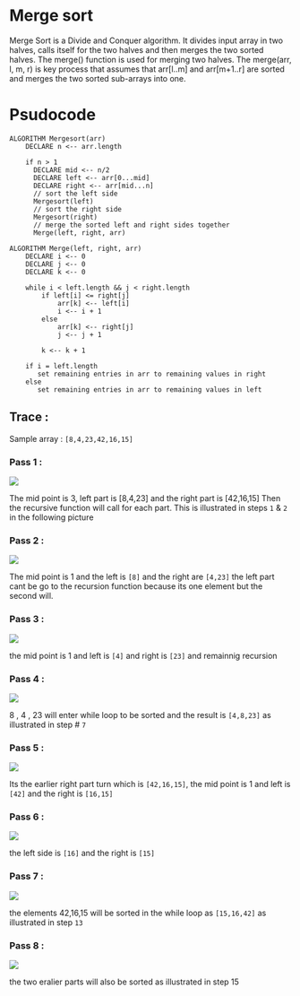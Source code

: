# Merge sort
Merge Sort is a Divide and Conquer algorithm. It divides input array in two halves, calls itself for the two halves and then merges the two sorted halves. The merge() function is used for merging two halves. The merge(arr, l, m, r) is key process that assumes that arr[l..m] and arr[m+1..r] are sorted and merges the two sorted sub-arrays into one.

# Psudocode
```
ALGORITHM Mergesort(arr)
    DECLARE n <-- arr.length
           
    if n > 1
      DECLARE mid <-- n/2
      DECLARE left <-- arr[0...mid]
      DECLARE right <-- arr[mid...n]
      // sort the left side
      Mergesort(left)
      // sort the right side
      Mergesort(right)
      // merge the sorted left and right sides together
      Merge(left, right, arr)

ALGORITHM Merge(left, right, arr)
    DECLARE i <-- 0
    DECLARE j <-- 0
    DECLARE k <-- 0

    while i < left.length && j < right.length
        if left[i] <= right[j]
            arr[k] <-- left[i]
            i <-- i + 1
        else
            arr[k] <-- right[j]
            j <-- j + 1
            
        k <-- k + 1

    if i = left.length
       set remaining entries in arr to remaining values in right
    else
       set remaining entries in arr to remaining values in left
```

## Trace :

Sample array : `[8,4,23,42,16,15]`

### Pass 1 :

<img src="/assets/merge_sort/Slide1.JPG">

The mid point is 3, left part is [8,4,23] and the right part is [42,16,15] Then the recursive function will call for each part.
This is illustrated in steps `1` & `2` in the following picture

### Pass 2 :
<img src="/assets/merge_sort/Slide2.JPG">



The mid point is 1 and the left is `[8]` and the right are `[4,23]` the left part cant be go to the recursion function because its one element but the second will.

### Pass 3 :

<img src="/assets/merge_sort/Slide3.JPG">


the mid point is 1 and left is `[4]` and right is `[23]` and remainnig recursion

### Pass 4 :

<img src="/assets/merge_sort/Slide4.JPG">


8 , 4 , 23 will enter while loop to be sorted and the result is `[4,8,23]` as illustrated in step # `7`

### Pass 5 :

<img src="/assets/merge_sort/Slide5.JPG">


Its the earlier right part turn which is `[42,16,15]`, the mid point is 1 and left is `[42]` and the right is `[16,15]`

### Pass 6 :

<img src="/assets/merge_sort/Slide6.JPG">


the left side is `[16]` and the right is `[15]`

### Pass 7 :

<img src="/assets/merge_sort/Slide7.JPG">


the elements 42,16,15 will be sorted in the while loop as `[15,16,42]` as illustrated in step `13`

### Pass 8 :

<img src="/assets/merge_sort/Slide8.JPG">


the two eralier parts will also be sorted as illustrated in step 15
